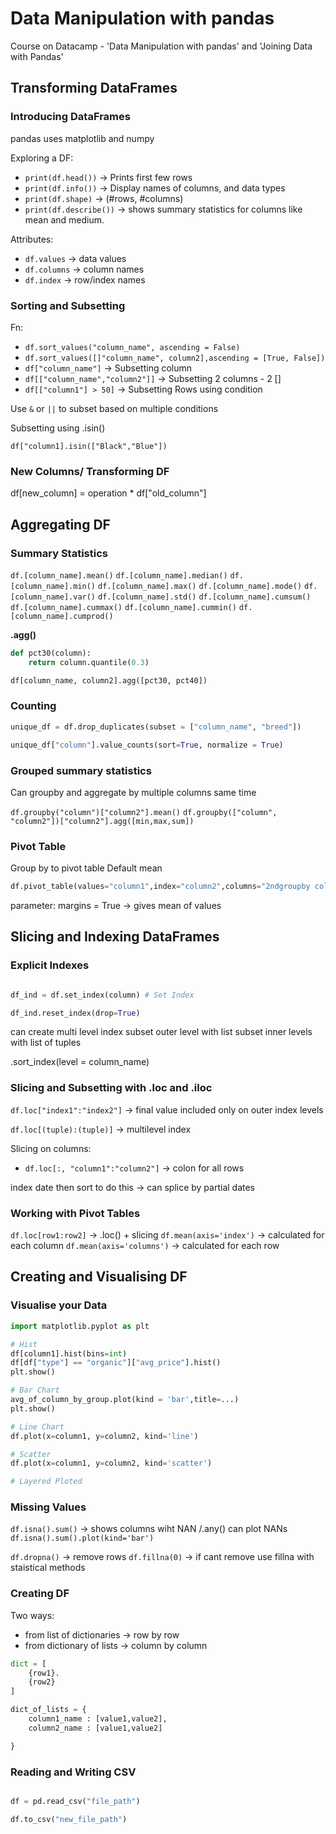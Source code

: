 # Data Manipulation with pandas 

Course on Datacamp - 'Data Manipulation with pandas' and 'Joining Data with Pandas'

## Transforming DataFrames

### Introducing DataFrames

pandas uses matplotlib and numpy

Exploring a DF:
- `print(df.head())` -> Prints first few rows
- `print(df.info())` -> Display names of columns, and data types
- `print(df.shape)` -> (#rows, #columns)
- `print(df.describe())` -> shows summary statistics for columns like mean and medium.

Attributes:
- `df.values` -> data values
- `df.columns` -> column names
- `df.index` -> row/index names

### Sorting and Subsetting

Fn:
- `df.sort_values("column_name", ascending = False)`
- `df.sort_values([]"column_name", column2],ascending = [True, False])`
- `df["column_name"]` -> Subsetting column
- `df[["column_name","column2"]]` -> Subsetting 2 columns - 2 []
- `df[["column1"] > 50]` -> Subsetting Rows using condition


Use `&` or `||` to subset based on multiple conditions

Subsetting using .isin()

`df["column1].isin(["Black","Blue"])`

### New Columns/ Transforming DF

df[new_column] = operation * df["old_column"]

## Aggregating DF

### Summary Statistics

`df.[column_name].mean()`
`df.[column_name].median()`
`df.[column_name].min()`
`df.[column_name].max()`
`df.[column_name].mode()`
`df.[column_name].var()`
`df.[column_name].std()`
`df.[column_name].cumsum()`
`df.[column_name].cummax()`
`df.[column_name].cummin()`
`df.[column_name].cumprod()`

**.agg()**
```python
def pct30(column):
    return column.quantile(0.3)

df[column_name, column2].agg([pct30, pct40])
```

### Counting

```python
unique_df = df.drop_duplicates(subset = ["column_name", "breed"])

unique_df["column"].value_counts(sort=True, normalize = True)
```

### Grouped summary statistics

Can groupby and aggregate by multiple columns same time

`df.groupby("column")["column2"].mean()`
`df.groupby(["column", "column2"])["column2"].agg([min,max,sum])`

### Pivot Table

Group by to pivot table
Default mean
```python
df.pivot_table(values="column1",index="column2",columns="2ndgroupby column", aggfunc=[np.mean,np.median], fill_value = 0, margins=True)

```

parameter: margins = True -> gives mean of values

## Slicing and Indexing DataFrames

### Explicit Indexes

```python

df_ind = df.set_index(column) # Set Index

df_ind.reset_index(drop=True)

```
can create multi level index
subset outer level with list
subset inner levels with list of tuples

.sort_index(level = column_name)

### Slicing and Subsetting with .loc and .iloc

`df.loc["index1":"index2"]` -> final value included only on outer index levels


`df.loc[(tuple):(tuple)]` -> multilevel index

Slicing on columns:
- `df.loc[:, "column1":"column2"]` -> colon for all rows

index date then sort to do this ->
can splice by partial dates

### Working with Pivot Tables

`df.loc[row1:row2]` -> .loc() + slicing
`df.mean(axis='index')` -> calculated for each column
`df.mean(axis='columns')` -> calculated for each row

## Creating and Visualising DF

### Visualise your Data

```python
import matplotlib.pyplot as plt

# Hist
df[column1].hist(bins=int)
df[df["type"] == "organic"]["avg_price"].hist()
plt.show()

# Bar Chart
avg_of_column_by_group.plot(kind = 'bar',title=...)
plt.show()

# Line Chart
df.plot(x=column1, y=column2, kind='line')

# Scatter
df.plot(x=column1, y=column2, kind='scatter')

# Layered Ploted
```
### Missing Values
`df.isna().sum()` -> shows columns wiht NAN /.any()
can plot NANs 
`df.isna().sum().plot(kind='bar')` 

`df.dropna()` -> remove rows
`df.fillna(0)` -> if cant remove use fillna with staistical methods

### Creating DF
Two ways:
- from list of dictionaries -> row by row
- from dictionary of lists -> column by column

```python
dict = [
    {row1}.
    {row2}
]
```

```python
dict_of_lists = {
    column1_name : [value1,value2],
    column2_name : [value1,value2]

}

```
### Reading and Writing CSV

```python

df = pd.read_csv("file_path")

df.to_csv("new_file_path")
```